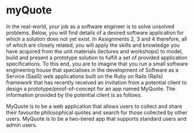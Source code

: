 # myQuote

In the real-world, your job as a software engineer is to solve unsolved problems. Below, you will find details of a desired software application for which a solution does not yet exist. In Assignments 2, 3 and 4 therefore, all of which are closely related, you will apply the skills and knowledge you have acquired from the unit materials (lectures and workshops) to model, build and present a prototype solution to fulfill a set of provided application specifications.
To this end, you are to imagine that you run a small software engineering house that specialises in the development of Software as a Service (SaaS) web applications built on the Ruby on Rails (Rails) framework that has recently received an invitation from a potential client to design a prototype/proof-of-concept for an app named MyQuote. 
The information provided by the potential client is as follows.


MyQuote is to be a web application that allows users to collect and share their favourite philosophical quotes and search for those collected by other users.
MyQuote is to be a two-tiered app that supports standard users and admin users.
